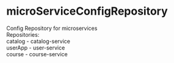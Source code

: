 # microServiceConfigRepository
Config Repository for microservices<br>
Repositories:<br>
catalog - catalog-service<br>
userApp - user-service<br>
course - course-service<br>
